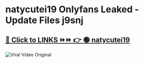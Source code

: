 
 #  natycutei19 Onlyfans Leaked - Update Files j9snj

## <h2><a href="https://clipsfans.com/_natycutei19&ref=git">🔗 Click to LINKS ⏩⏩ 👉 🟢  natycutei19 </a></h2>

<a href="https://clipsfans.com/_natycutei19&ref=git" rel="nofollow" data-target="animated-image.originalLink"><img src="https://i.ibb.co.com/xMMVF88/686577567.gif" alt="Viral Video Original" style="max-width: 100%; display: inline-block;" data-target="animated-image.originalImage"></a>

